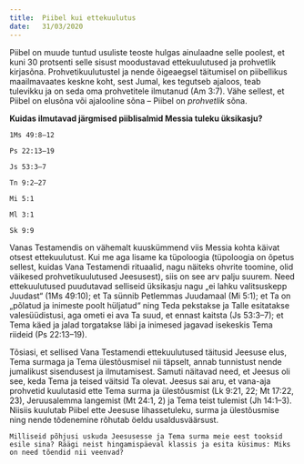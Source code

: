 ```yaml
---
title:  Piibel kui ettekuulutus
date:   31/03/2020
---
```


Piibel on muude tuntud usuliste teoste hulgas ainulaadne selle poolest, et kuni 30 protsenti selle sisust moodustavad ettekuulutused ja prohvetlik kirjasõna. Prohvetikuulutustel ja nende õigeaegsel täitumisel on piibellikus maailmavaates keskne koht, sest Jumal, kes tegutseb ajaloos, teab tulevikku ja on seda oma prohvetitele ilmutanud (Am 3:7). Vähe sellest, et Piibel on elusõna või ajalooline sõna – Piibel on _prohvetlik_ sõna.

**Kuidas ilmutavad järgmised piiblisalmid Messia tuleku üksikasju?**

`1Ms 49:8–12`

`Ps 22:13–19`

`Js 53:3–7`

`Tn 9:2–27`

`Mi 5:1`

`Ml 3:1`

`Sk 9:9`

Vanas Testamendis on vähemalt kuuskümmend viis Messia kohta käivat otsest ettekuulutust. Kui me aga lisame ka tüpoloogia (tüpoloogia on õpetus sellest, kuidas Vana Testamendi rituaalid, nagu näiteks ohvrite toomine, olid väikesed prohvetikuulutused Jeesusest), siis on see arv palju suurem. Need ettekuulutused puudutavad selliseid üksikasju nagu „ei lahku valitsuskepp Juudast“ (1Ms 49:10); et Ta sünnib Petlemmas Juudamaal (Mi 5:1); et Ta on „põlatud ja inimeste poolt hüljatud“ ning Teda pekstakse ja Talle esitatakse valesüüdistusi, aga ometi ei ava Ta suud, et ennast kaitsta (Js 53:3–7); et Tema käed ja jalad torgatakse läbi ja inimesed jagavad isekeskis Tema riideid (Ps 22:13–19).

Tõsiasi, et sellised Vana Testamendi ettekuulutused täitusid Jeesuse elus, Tema surmaga ja Tema ülestõusmisel nii täpselt, annab tunnistust nende jumalikust sisendusest ja ilmutamisest. Samuti näitavad need, et Jeesus oli see, keda Tema ja teised väitsid Ta olevat. Jeesus sai aru, et vana-aja prohvetid kuulutasid ette Tema surma ja ülestõusmist (Lk 9:21, 22; Mt 17:22, 23), Jeruusalemma langemist (Mt 24:1, 2) ja Tema teist tulemist (Jh 14:1–3). Niisiis kuulutab Piibel ette Jeesuse lihassetuleku, surma ja ülestõusmise ning nende tõdenemine rõhutab öeldu usaldusväärsust.

`Milliseid põhjusi uskuda Jeesusesse ja Tema surma meie eest tooksid esile sina? Räägi neist hingamispäeval klassis ja esita küsimus: Miks on need tõendid nii veenvad?`
